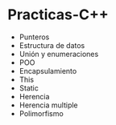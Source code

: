 # Practicas-C++

* Punteros
* Estructura de datos
* Unión y enumeraciones
* POO
* Encapsulamiento
* This
* Static
* Herencia
* Herencia multiple
* Polimorfismo